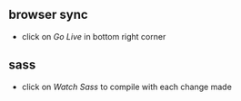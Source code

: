 ## browser sync 
* click on *Go Live* in bottom right corner

## sass 
* click on *Watch Sass* to compile with each change made